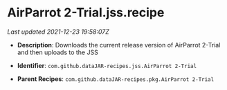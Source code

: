 # AirParrot 2-Trial.jss.recipe

_Last updated 2021-12-23 19:58:07Z_

- **Description**: Downloads the current release version of AirParrot 2-Trial and then uploads to the JSS

- **Identifier**: `com.github.dataJAR-recipes.jss.AirParrot 2-Trial`

- **Parent Recipes**: `com.github.dataJAR-recipes.pkg.AirParrot 2-Trial`